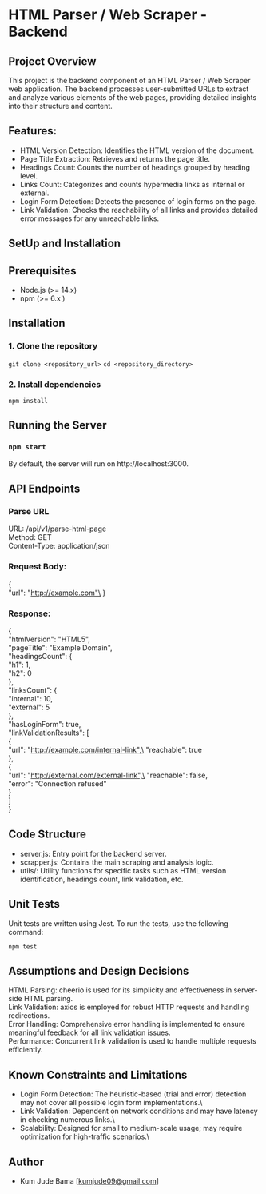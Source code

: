 # HTML Parser / Web Scraper - Backend

## Project Overview

This project is the backend component of an HTML Parser / Web Scraper web application. The backend processes user-submitted URLs to extract and analyze various elements of the web pages, providing detailed insights into their structure and content.

## Features:

- HTML Version Detection: Identifies the HTML version of the document.
- Page Title Extraction: Retrieves and returns the page title.
- Headings Count: Counts the number of headings grouped by heading level.
- Links Count: Categorizes and counts hypermedia links as internal or external.
- Login Form Detection: Detects the presence of login forms on the page.
- Link Validation: Checks the reachability of all links and provides detailed error messages for any unreachable links.

## SetUp and Installation

## Prerequisites
- Node.js (>= 14.x)
- npm (>= 6.x )

## Installation

### 1. Clone the repository

  `git clone <repository_url>`
 `cd <repository_directory>`

### 2. Install dependencies

  `npm install`

## Running the Server

 ### `npm start`

By default, the server will run on http://localhost:3000.

## API Endpoints

### Parse  URL

URL: /api/v1/parse-html-page\
Method: GET\
Content-Type: application/json

### Request Body:

{\
  "url": "http://example.com"\
}

### Response:

{\
  "htmlVersion": "HTML5",\
  "pageTitle": "Example Domain",\
  "headingsCount": {\
    "h1": 1,\
    "h2": 0\
  },\
  "linksCount": {\
    "internal": 10,\
    "external": 5\
  },\
  "hasLoginForm": true,\
  "linkValidationResults": [\
    {\
      "url": "http://example.com/internal-link",\
      "reachable": true\
    },\
    {\
      "url": "http://external.com/external-link",\
      "reachable": false,\
      "error": "Connection refused"\
    }\
  ]\
}

## Code Structure

- server.js: Entry point for the backend server.
- scrapper.js: Contains the main scraping and analysis logic.
- utils/: Utility functions for specific tasks such as HTML version identification, headings count, link validation, etc.

## Unit Tests

Unit tests are written using Jest. To run the tests, use the following command:

`npm test`

## Assumptions and Design Decisions

HTML Parsing: cheerio is used for its simplicity and effectiveness in server-side HTML parsing. \
Link Validation: axios is employed for robust HTTP requests and handling redirections.\
Error Handling: Comprehensive error handling is implemented to ensure meaningful feedback for all link validation issues.\
Performance: Concurrent link validation is used to handle multiple requests efficiently.


## Known Constraints and Limitations

- Login Form Detection: The heuristic-based (trial and error) detection may not cover all possible login form implementations.\
- Link Validation: Dependent on network conditions and may have latency in checking numerous links.\
- Scalability: Designed for small to medium-scale usage; may require optimization for high-traffic scenarios.\

## Author 
- Kum Jude Bama [kumjude09@gmail.com]
